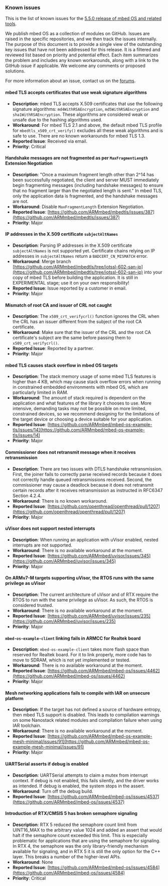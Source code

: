 ### Known issues

This is the list of known issues for the [5.5.0 release of mbed OS and related tools](https://docs.mbed.com/docs/mbed-os-release-notes/en/latest/5_5/release_note/).

We publish mbed OS as a collection of modules on GitHub. Issues are raised in the specific repositories, and we then track the issues internally. The purpose of this document is to provide a single view of the outstanding key issues that have not been addressed for this release. It is a filtered and reviewed list based on priority and potential effect. Each item summarizes the problem and includes any known workarounds, along with a link to the GitHub issue if applicable. We welcome any comments or proposed solutions.

For more information about an issue, contact us on the [forums](http://developer.mbed.org/forums).

#### mbed TLS accepts certificates that use weak signature algorithms

* **Description**: mbed TLS accepts X.509 certificates that use the following signature algorithms: `md4WithRSAEncryption`, `md5WithRSAEncryption` and `sha1WithRSAEncryption`. These algorithms are considered weak or unsafe due to the hashing algorithms used.
* **Workaround**: For mbed TLS 2.1 and above, the default mbed TLS profile for `mbedtls_x509_crt_verify()` excludes all these weak algorithms and is safe to use. There are no known workarounds for mbed TLS 1.3.
* **Reported Issue**: Received via email.
* **Priority**: Critical

#### Handshake messages are not fragmented as per `MaxFragmentLength` Extension Negotiation

* **Description**: "Once a maximum fragment length other than 2^14 has been successfully negotiated, the client and server MUST immediately begin fragmenting messages (including handshake messages) to ensure that no fragment larger than the negotiated length is sent." In mbed TLS, only the application data is fragmented, and the handshake messages are not.
* **Workaround**: Disable `MaxFragmentLength` Extension Negotiation.
* **Reported Issue**: [https://github.com/ARMmbed/mbedtls/issues/387](https://github.com/ARMmbed/mbedtls/issues/387)
* **Priority**: Major

#### IP addresses in the X.509 certificate `subjectAltNames`

* **Description**: Parsing IP addresses in the X.509 certificate `subjectAltNames` is not supported yet. Certificate chains relying on IP addresses in `subjectAltNames` return a `BADCERT_CN_MISMATCH` error.
* **Workaround**: Merge branch [https://github.com/ARMmbed/mbedtls/tree/iotssl-602-san-ip](https://github.com/ARMmbed/mbedtls/tree/iotssl-602-san-ip) into your copy of mbed TLS before building the application. It is still in EXPERIMENTAL stage; use it on your own responsibility!
* **Reported Issue**: Issue reported by a customer in email.
* **Priority**: Major

#### Mismatch of root CA and issuer of CRL not caught

* **Description**: The `x509_crt_verifycrl()` function ignores the CRL when the CRL has an issuer different from the subject of the root CA certificate.
* **Workaround**: Make sure that the issuer of the CRL and the root CA certificate's subject are the same before passing them to `x509_crt_verifycrl()`.
* **Reported Issue**: Reported by a partner.
* **Priority**: Major

#### mbed TLS causes stack overflow in mbed OS targets

* **Description**: The stack memory usage of some mbed TLS features is higher than 4 KB, which may cause stack overflow errors when running in constrained embedded environments with mbed OS, which are particularly limited in RAM.
* **Workaround**: The amount of stack required is dependent on the application and what features of the library it chooses to use. More intensive, demanding tasks may not be possible on more limited, constrained devices, so we recommend designing for the limitations of the target device or choosing a device suitable for your application.
* **Reported Issue**: [https://github.com/ARMmbed/mbed-os-example-tls/issues/14](https://github.com/ARMmbed/mbed-os-example-tls/issues/14)
* **Priority**: Major

#### Commissioner does not retransmit message when it receives retransmission

* **Description**: There are two issues with DTLS handshake retransmission. First, the joiner fails to correctly parse received records because it does not correctly handle queued retransmissions received. Second, the commissioner may cause a deadlock because it does not retransmit certain records after it receives retransmission as instructed in RFC6347 Section 4.2.4.
* **Workaround**: There is no known workaround.
* **Reported Issue**: [https://github.com/openthread/openthread/pull/1207](https://github.com/openthread/openthread/pull/1207)
* **Priority**: Major

#### uVisor does not support nested interrupts

* **Description**: When running an application with uVisor enabled, nested interrupts are not supported.
* **Workaround**: There is no available workaround at the moment.
* **Reported Issue**: [https://github.com/ARMmbed/uvisor/issues/345](https://github.com/ARMmbed/uvisor/issues/345)
* **Priority**: Major

#### On ARMv7-M targets supporting uVisor, the RTOS runs with the same privilege as uVisor

* **Description**: The current architecture of uVisor and of RTX require the RTOS to run with the same privilege as uVisor. As such, the RTOS is considered trusted.
* **Workaround**: There is no available workaround at the moment.
* **Reported Issue**: [https://github.com/ARMmbed/uvisor/issues/235](https://github.com/ARMmbed/uvisor/issues/235)
* **Priority**: Major

#### `mbed-os-example-client` linking fails in ARMCC for Realtek board

* **Description**: `mbed-os-example-client` takes more flash space than reserved for Realtek board. For it to link properly, more code has to move to SDRAM, which is not yet implemented or tested.
* **Workaround**: There is no available workaround at the moment.
* **Reported Issue**: [https://github.com/ARMmbed/mbed-os/issues/4462](https://github.com/ARMmbed/mbed-os/issues/4462)
* **Priority**: Major

#### Mesh networking applications fails to compile with IAR on unsecure platform

* **Description**: If the target has not defined a source of hardware entropy, then mbed TLS support is disabled. This leads to compilation warnings on some Nanostack related modules and compilation failure when using IAR toolchain.
* **Workaround**: There is no available workaround at the moment.
* **Reported Issue**: [https://github.com/ARMmbed/mbed-os-example-mesh-minimal/issues/91](https://github.com/ARMmbed/mbed-os-example-mesh-minimal/issues/91)
* **Priority**: Major

#### UARTSerial asserts if debug is enabled

* **Description**: UARTSerial attempts to claim a mutex from interrupt context. If debug is not enabled, this fails silently, and the driver works as intended. If debug is enabled, the system stops in the assert.
* **Workaround**: Turn off the debug build.
* **Reported Issue**: [https://github.com/ARMmbed/mbed-os/issues/4537](https://github.com/ARMmbed/mbed-os/issues/4537)  

#### Introduction of RTX/CMSIS 5 has broken semaphore signaling

* **Description**: RTX 5 reduced the semaphore count limit from UINT16_MAX to the arbitrary value 1024 and added an assert that would halt if the semaphore count exceeded this limit. This is especially problematic for applications that are using the semaphore for signaling. In RTX 4, the semaphore was the only library-friendly mechanism available for signaling, and in RTX 5 it is still the only option for the C++ layer. This breaks a number of the higher-level APIs.
* **Workaround**: None
* **Reported Issue**: [https://github.com/ARMmbed/mbed-os/issues/4584](https://github.com/ARMmbed/mbed-os/issues/4584)
* **Priority**: Critical
